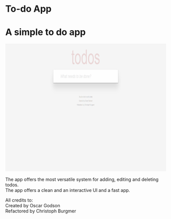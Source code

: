 # To-do App
 
# A simple to do app

<img alt="interface" width="1000px" height="400px" src="https://github.com/dkapexhiu/to-do-app/blob/master/doc/interface.png">

The app offers the most versatile system for adding, editing and deleting todos. <br>
The app offers a clean and an interactive UI and a fast app. 

All credits to: <br>
Created by Oscar Godson <br>
Refactored by Christoph Burgmer <br>

